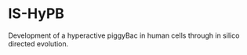 # IS-HyPB
Development of a hyperactive piggyBac in human cells through in silico directed evolution.
